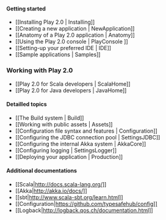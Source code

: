#### Getting started

- [[Installing Play 2.0 | Installing]]
- [[Creating a new application | NewApplication]]
- [[Anatomy of a Play 2.0 application | Anatomy]]
- [[Using the Play 2.0 console | PlayConsole ]]
- [[Setting-up your preferred IDE | IDE]]
- [[Sample applications | Samples]]

### Working with Play 2.0

- [[Play 2.0 for Scala developers | ScalaHome]]
- [[Play 2.0 for Java developers | JavaHome]]

#### Detailled topics

- [[The Build system | Build]]
- [[Working with public assets | Assets]]
- [[Configuration file syntax and features | Configuration]]
- [[Configuring the JDBC connection pool | SettingsJDBC]]
- [[Configuring the internal Akka system | AkkaCore]]
- [[Configuring logging | SettingsLogger]]
- [[Deploying your application | Production]]

#### Additional documentations

- [[Scala|http://docs.scala-lang.org/]]
- [[Akka|http://akka.io/docs/]]
- [[sbt|http://www.scala-sbt.org/learn.html]]
- [[Configuration|https://github.com/typesafehub/config]]
- [[Logback|http://logback.qos.ch/documentation.html]]


